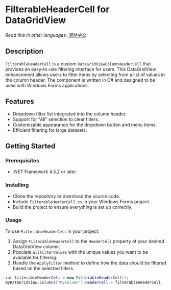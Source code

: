 # FilterableHeaderCell for DataGridView
*Read this in other languages: [简体中文](README.md)*
## Description
`FilterableHeaderCell` is a custom `DataGridViewColumnHeaderCell` that provides an easy-to-use filtering interface for users. This DataGridView enhancement allows users to filter items by selecting from a list of values in the column header. The component is written in C# and designed to be used with Windows Forms applications.

## Features
- Dropdown filter list integrated into the column header.
- Support for "All" selection to clear filters.
- Customizable appearance for the dropdown button and menu items.
- Efficient filtering for large datasets.

## Getting Started

### Prerequisites
- .NET Framework 4.5.2 or later.

### Installing
- Clone the repository or download the source code.
- Include `FilterableHeaderCell.cs` in your Windows Forms project.
- Build the project to ensure everything is set up correctly.

### Usage
To use `FilterableHeaderCell` in your project:
1. Assign `FilterableHeaderCell` to the `HeaderCell` property of your desired DataGridView column.
2. Populate `allFilterValues` with the unique values you want to be available for filtering.
3. Handle the `ApplyFilter` method to define how the data should be filtered based on the selected filters.

```csharp
var filterableHeaderCell = new FilterableHeaderCell();
myDataGridView.Columns["MyColumn"].HeaderCell = filterableHeaderCell;
